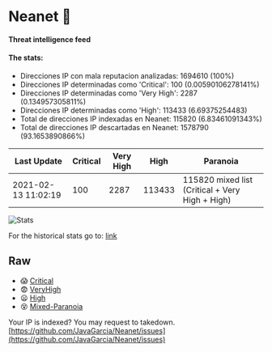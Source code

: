 # Neanet :hocho:
#### Threat intelligence feed
#### The stats:

- Direcciones IP con mala reputacion analizadas: 1694610 (100%)
- Direcciones IP determinadas como 'Critical':  100 (0.00590106278141%)
- Direcciones IP determinadas como 'Very High':  2287 (0.134957305811%)
- Direcciones IP determinadas como 'High':  113433 (6.69375254483)
- Total de direcciones IP indexadas en Neanet:  115820 (6.83461091343%)
- Total de direcciones IP descartadas en Neanet:  1578790 (93.1653890866%)

| Last Update | Critical | Very High | High | Paranoia |
| --- | --- | --- | --- | --- |
| 2021-02-13 11:02:19 | 100 | 2287 | 113433 | 115820 mixed list (Critical + Very High + High)|

![Stats](https://docs.google.com/spreadsheets/d/e/2PACX-1vSnaNMIXVabIpDJjufMlzH7poXnshF3mgd8Is1g9ytUEzVsP5my4Trn8f-xkoLLQ38xpL3HtmUexLo6/pubchart?oid=501124687&format=image)

For the historical stats go to: [link](/stats.csv)
## Raw
- :scream: [Critical](https://raw.githubusercontent.com/JavaGarcia/Neanet/master/blacklists/neanet_critical.txt)
- :fearful: [VeryHigh](https://raw.githubusercontent.com/JavaGarcia/Neanet/master/blacklists/neanet_veryHigh.txtt)
- :frowning: [High](https://raw.githubusercontent.com/JavaGarcia/Neanet/master/blacklists/neanet_high.txt)
- :dizzy_face: [Mixed-Paranoia](https://raw.githubusercontent.com/JavaGarcia/Neanet/master/blacklists/neanet_all.txt)


Your IP is indexed? You may request to takedown. [https://github.com/JavaGarcia/Neanet/issues](https://github.com/JavaGarcia/Neanet/issues)







































































































































































































































































































































































































































































































































































































































































































































































































































































































































































































































































































































































































































































































































































































































































































































































































































































































































































































































































































































































































































































































































































































































































































































































































































































































































































































































































































































































































































































































































































































































































































































































































































































































































































































































































































































































































































































































































































































































































































































































































































































































































































































































































































































